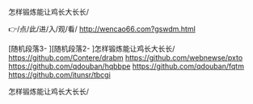 
怎样锻炼能让鸡长大长长/




👉/点/此/进/入/观/看/ http://wencao66.com?gswdm.html




[随机段落3-
][随机段落2-
]怎样锻炼能让鸡长大长长/ https://github.com/Contere/drabm
https://github.com/webnewse/pxto
https://github.com/qdouban/hqbbpe
https://github.com/qdouban/fqtm
https://github.com/itunsr/tbcgi





怎样锻炼能让鸡长大长长/
